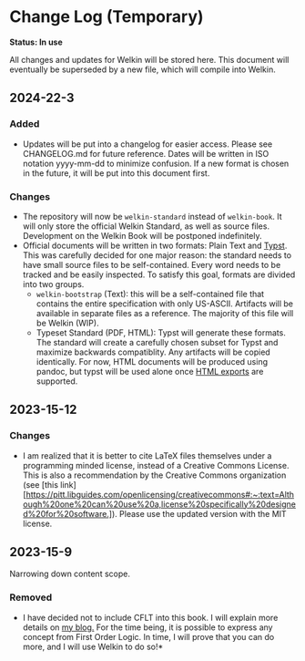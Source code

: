 # Change Log (Temporary)

**Status: In use**

All changes and updates for Welkin will be stored here.
This document will eventually be superseded by a new file, which will compile into Welkin. 

## 2024-22-3

### Added

- Updates will be put into a changelog for easier access. Please see CHANGELOG.md for future reference. Dates will be written in ISO notation yyyy-mm-dd to minimize confusion. If a new format is chosen in the future, it will be put into this document first.

### Changes

- The repository will now be `welkin-standard` instead of `welkin-book`. It will only store the official Welkin Standard, as well as source files.
Development on the Welkin Book will be postponed indefinitely.
- Official documents will be written in two formats: Plain Text and [Typst](https://github.com/typst/typst). This was carefully decided for one major reason: the standard needs to have small source files to be self-contained. Every word needs to be tracked and be easily inspected. To satisfy this goal, formats are divided into two groups. 
    - `welkin-bootstrap` (Text): this will be a self-contained file that contains the entire specification with only US-ASCII. Artifacts will be available in separate files as a reference. The majority of this file will be Welkin (WIP).
    - Typeset Standard (PDF, HTML): Typst will generate these formats. The standard will create a carefully chosen subset for Typst and maximize backwards compatiblity. Any artifacts will be copied identically. For now, HTML documents will be produced using pandoc, but typst will be used alone once [HTML exports](https://github.com/typst/typst/issues/721) are supported.

## 2023-15-12

### Changes

- I am realized that it is better to cite LaTeX files themselves under a programming minded license, instead of a Creative Commons License. This is also a recommendation by the Creative Commons organization (see [this link][https://pitt.libguides.com/openlicensing/creativecommons#:~:text=Although%20one%20can%20use%20a,license%20specifically%20designed%20for%20software.]). Please use the updated version with the MIT license.

## 2023-15-9

Narrowing down content scope.

### Removed

- I have decided not to include CFLT into this book. I will explain more details on [my blog.](https://logsofhumanisticlogic.wordpress.com) For the time being, it is possible to express any concept from First Order Logic. In time, I will prove that you can do more, and I will use Welkin to do so!*

